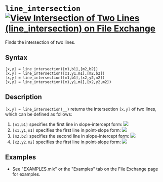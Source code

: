 # `line_intersection` [![View Intersection of Two Lines (line_intersection) on File Exchange](https://www.mathworks.com/matlabcentral/images/matlab-file-exchange.svg)](https://www.mathworks.com/matlabcentral/fileexchange/85428-intersection-of-two-lines-line_intersection)

Finds the intersection of two lines.


## Syntax

`[x,y] = line_intersection([m1,b1],[m2,b2])`\
`[x,y] = line_intersection([x1,y1,m1],[m2,b2])`\
`[x,y] = line_intersection([m1,b1],[x2,y2,m2])`\
`[x,y] = line_intersection([x1,y1,m1],[x2,y2,m2])`

  
## Description

`[x,y] = line_intersection(__)` returns the intersection `[x,y]` of two lines, which can be defined as follows:

   1.  `[m1,b1]` specifies the first line in slope-intercept form: <img src="https://latex.codecogs.com/svg.latex?\inline&space;y=m_1&space;x+b_1"/> 
   2.  `[x1,y1,m1]` specifies the first line in point-slope form: <img src="https://latex.codecogs.com/svg.latex?\inline&space;y-y_1&space;=m_1&space;(x-x_1&space;)"/> 
   3.  `[m2,b2]` specifies the second line in slope-intercept form: <img src="https://latex.codecogs.com/svg.latex?\inline&space;y=m_2&space;x+b_2"/> 
   4.  `[x2,y2,m2]` specifies the first line in point-slope form: <img src="https://latex.codecogs.com/svg.latex?\inline&space;y-y_2&space;=m_2&space;(x-x_2&space;)"/> 

    
## Examples

   -  See "EXAMPLES.mlx" or the "Examples" tab on the File Exchange page for examples.
